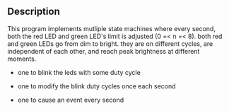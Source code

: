 ## Description

This program implements mutliple state machines where every second, both the red
LED and green LED's limit is adjusted (0 =< n =< 8). both red and green LEDs
go from dim to bright. they are on different cycles, are independent of each
other, and reach peak brightness at different moments.

* one to blink the leds with some duty cycle

* one to modify the blink duty cycles once each second

* one to cause an event every second
